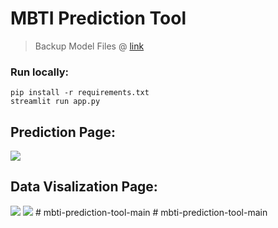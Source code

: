 # MBTI Prediction Tool

<!-- > **App** @ [link](https://share.streamlit.io/ackw/mbti-prediction-tool/main/app.py)<br> -->
> Backup Model Files @ [link](https://drive.google.com/drive/folders/11hstfX7Jo7WNiAURPjTKQ4fStmkC7Ekq?usp=sharing)<br>
<!-- > **Models** @ [link](https://github.com/ackw/mbti-prediction) // currently a private repo -->

### Run locally:
`pip install -r requirements.txt`
<br>
`streamlit run app.py `

## Prediction Page:
<img src="https://user-images.githubusercontent.com/69747121/154801469-c2ea777b-ade3-4584-bc42-e8dfebf73750.png">

## Data Visalization Page:
<img src="https://user-images.githubusercontent.com/69747121/154801475-4f624f5d-0ea9-4dff-a609-15a366478cd9.png">
<img src="https://user-images.githubusercontent.com/69747121/154801473-9c4a35c5-8bba-430f-8d81-7979fb5629ab.png">
#   m b t i - p r e d i c t i o n - t o o l - m a i n 
 
 #   m b t i - p r e d i c t i o n - t o o l - m a i n 
 
 
